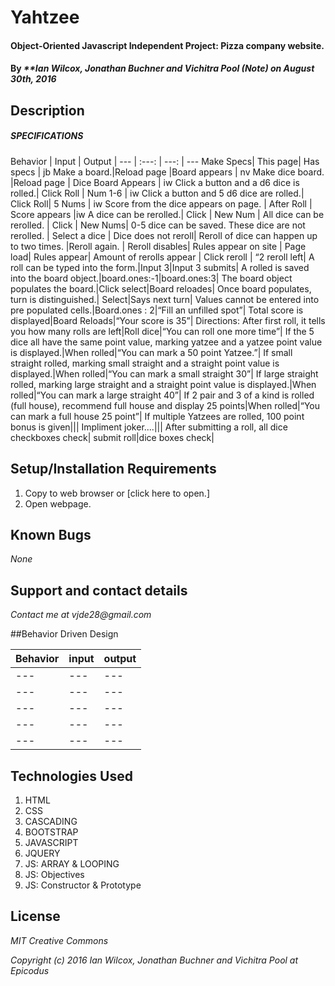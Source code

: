 # Yahtzee

#### Object-Oriented Javascript Independent Project: Pizza company website.

#### By _**Ian Wilcox, Jonathan Buchner and Vichitra Pool (Note) on August 30th, 2016_

## Description

##### SPECIFICATIONS

Behavior | Input | Output |
--- | :---: | ---: | ---
Make Specs| This page| Has specs | jb
Make a board.|Reload page |Board appears | nv
Make dice board. |Reload page | Dice Board Appears | iw
Click a button and a d6 dice is rolled.| Click Roll | Num 1-6 | iw
Click a button and 5 d6 dice are rolled.| Click Roll|  5 Nums | iw
Score from the dice appears on page. | After Roll | Score appears |iw
A dice can be rerolled.| Click | New Num |
All dice can be rerolled. | Click | New Nums|
0-5 dice can be saved.  These dice are not rerolled. | Select a dice | Dice does not reroll|
Reroll of dice can happen up to two times. |Reroll again. |  Reroll disables|
Rules appear on site | Page load| Rules appear|
Amount of rerolls appear | Click reroll | “2 reroll left|
A roll can be typed into the form.|Input 3|Input 3 submits|
A rolled is saved into the board object.|board.ones:-1|board.ones:3|
The board object populates the board.|Click select|Board reloades|
Once board populates, turn is distinguished.| Select|Says next turn|
Values cannot be entered into pre populated cells.|Board.ones : 2|“Fill an unfilled spot”|
Total score is displayed|Board Reloads|“Your score is 35”|
Directions: After first roll, it tells you how many rolls are left|Roll dice|“You can roll one more time”|
If the 5 dice all have the same point value, marking yatzee and a yatzee point value is displayed.|When rolled|“You can mark a 50 point Yatzee.”|
If small straight rolled, marking small straight and a straight point value is displayed.|When rolled|“You can mark a small straight 30”|
If large straight rolled, marking large straight and a straight point value is displayed.|When rolled|“You can mark a large straight 40”|
If 2 pair and 3 of a kind is rolled (full house), recommend full house and display 25 points|When rolled|“You can mark a full house 25 point”|
If multiple Yatzees are rolled, 100 point bonus is given|||
Impliment joker....|||
After submitting a roll, all dice checkboxes check| submit roll|dice boxes check|


## Setup/Installation Requirements
1. Copy to web browser or [click here to open.]
2. Open  webpage.

## Known Bugs
_None_

## Support and contact details
_Contact me at vjde28@gmail.com_

##Behavior Driven Design

|Behavior | input | output|
|---|---|---|
|---|---|---|
|---|---|---|
|---|---|---|
|---|---|---|
|---|---|---|

## Technologies Used

1. HTML
2. CSS
3. CASCADING
4. BOOTSTRAP
5. JAVASCRIPT
6. JQUERY
7. JS: ARRAY & LOOPING
8. JS: Objectives
9. JS: Constructor & Prototype

## License

_*MIT Creative Commons*_

_Copyright (c) 2016 Ian Wilcox, Jonathan Buchner and Vichitra Pool at Epicodus_
